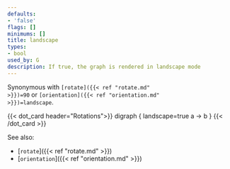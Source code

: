 ```yaml
---
defaults:
- 'false'
flags: []
minimums: []
title: landscape
types:
- bool
used_by: G
description: If true, the graph is rendered in landscape mode
---
```

Synonymous with
<code>[rotate]({{< ref "rotate.md" >}})=90</code> or <code>[orientation]({{< ref "orientation.md" >}})=landscape</code>.

{{< dot_card header="Rotations">}}
digraph {
  landscape=true
  a -> b
}
{{< /dot_card >}}

See also:

- [`rotate`]({{< ref "rotate.md" >}})
- [`orientation`]({{< ref "orientation.md" >}})
